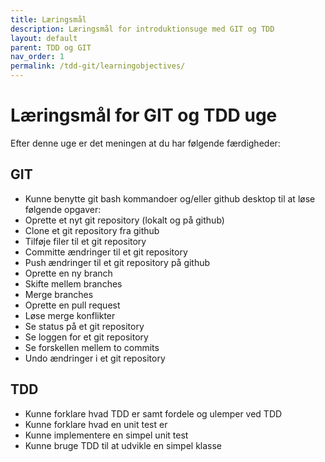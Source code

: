 ```yaml
---
title: Læringsmål
description: Læringsmål for introduktionsuge med GIT og TDD
layout: default
parent: TDD og GIT
nav_order: 1
permalink: /tdd-git/learningobjectives/
---
```



# Læringsmål for GIT og TDD uge

Efter denne uge er det meningen at du har følgende færdigheder:

## GIT

- Kunne benytte git bash kommandoer og/eller github desktop til at løse følgende opgaver:
- Oprette et nyt git repository (lokalt og på github)
- Clone et git repository fra github
- Tilføje filer til et git repository
- Committe ændringer til et git repository
- Push ændringer til et git repository på github
- Oprette en ny branch
- Skifte mellem branches
- Merge branches
- Oprette en pull request
- Løse merge konflikter
- Se status på et git repository
- Se loggen for et git repository
- Se forskellen mellem to commits
- Undo ændringer i et git repository

## TDD

- Kunne forklare hvad TDD er samt fordele og ulemper ved TDD
- Kunne forklare hvad en unit test er
- Kunne implementere en simpel unit test
- Kunne bruge TDD til at udvikle en simpel klasse

